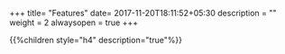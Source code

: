 +++
title= "Features"
date= 2017-11-20T18:11:52+05:30
description = ""
weight = 2
alwaysopen = true
+++

{{%children style="h4" description="true"%}}